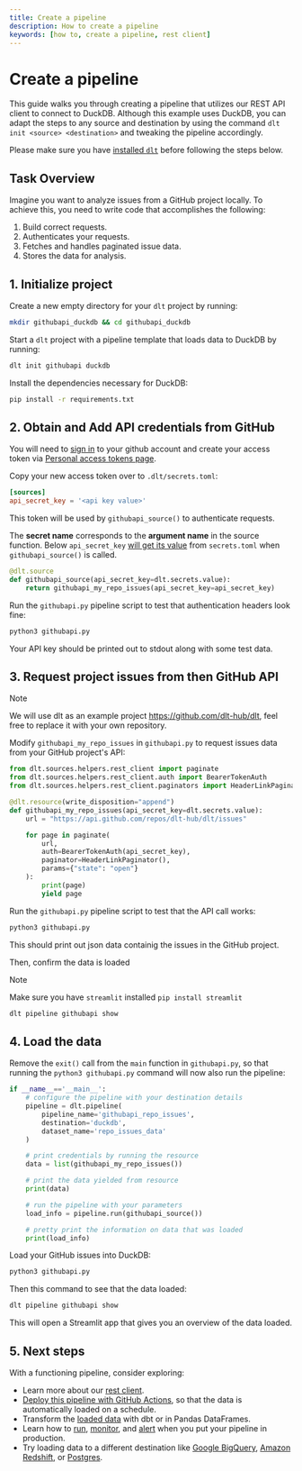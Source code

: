 ```yaml
---
title: Create a pipeline
description: How to create a pipeline
keywords: [how to, create a pipeline, rest client]
---
```


# Create a pipeline

This guide walks you through creating a pipeline that utilizes our REST API client to connect to DuckDB.
Although this example uses DuckDB, you can adapt the steps to any source and destination by
using the command `dlt init <source> <destination>` and tweaking the pipeline accordingly.

Please make sure you have [installed `dlt`](../reference/installation.md) before following the
steps below.

## Task Overview

Imagine you want to analyze issues from a GitHub project locally.
To achieve this, you need to write code that accomplishes the following:

1. Build correct requests.
1. Authenticates your requests.
2. Fetches and handles paginated issue data.
3. Stores the data for analysis.


## 1. Initialize project

Create a new empty directory for your `dlt` project by running:

```sh
mkdir githubapi_duckdb && cd githubapi_duckdb
```

Start a `dlt` project with a pipeline template that loads data to DuckDB by running:

```sh
dlt init githubapi duckdb
```

Install the dependencies necessary for DuckDB:

```sh
pip install -r requirements.txt
```

## 2. Obtain and Add API credentials from GitHub

You will need to [sign in](https://github.com/login) to your github account and create your access token via [Personal access tokens page](https://github.com/settings/tokens).

Copy your new access token over to `.dlt/secrets.toml`:

```toml
[sources]
api_secret_key = '<api key value>'
```

This token will be used by `githubapi_source()` to authenticate requests.

The **secret name** corresponds to the **argument name** in the source function.
Below `api_secret_key` [will get its value](../general-usage/credentials/configuration.md#general-usage-and-an-example) from `secrets.toml` when `githubapi_source()` is called.

```py
@dlt.source
def githubapi_source(api_secret_key=dlt.secrets.value):
    return githubapi_my_repo_issues(api_secret_key=api_secret_key)
```

Run the `githubapi.py` pipeline script to test that authentication headers look fine:

```sh
python3 githubapi.py
```

Your API key should be printed out to stdout along with some test data.

## 3. Request project issues from then GitHub API


>[!NOTE]
> We will use dlt as an example project https://github.com/dlt-hub/dlt, feel free to replace it with your own repository.

Modify `githubapi_my_repo_issues` in `githubapi.py` to request issues data from your GitHub project's API:

```py
from dlt.sources.helpers.rest_client import paginate
from dlt.sources.helpers.rest_client.auth import BearerTokenAuth
from dlt.sources.helpers.rest_client.paginators import HeaderLinkPaginator

@dlt.resource(write_disposition="append")
def githubapi_my_repo_issues(api_secret_key=dlt.secrets.value):
    url = "https://api.github.com/repos/dlt-hub/dlt/issues"

    for page in paginate(
        url,
        auth=BearerTokenAuth(api_secret_key),
        paginator=HeaderLinkPaginator(),
        params={"state": "open"}
    ):
        print(page)
        yield page
```

Run the `githubapi.py` pipeline script to test that the API call works:

```sh
python3 githubapi.py
```

This should print out json data containig the issues in the GitHub project.

Then, confirm the data is loaded

>[!NOTE]
> Make sure you have `streamlit` installed `pip install streamlit`

```sh
dlt pipeline githubapi show
```

## 4. Load the data

Remove the `exit()` call from the `main` function in `githubapi.py`, so that running the
`python3 githubapi.py` command will now also run the pipeline:

```py
if __name__=='__main__':
    # configure the pipeline with your destination details
    pipeline = dlt.pipeline(
        pipeline_name='githubapi_repo_issues',
        destination='duckdb',
        dataset_name='repo_issues_data'
    )

    # print credentials by running the resource
    data = list(githubapi_my_repo_issues())

    # print the data yielded from resource
    print(data)

    # run the pipeline with your parameters
    load_info = pipeline.run(githubapi_source())

    # pretty print the information on data that was loaded
    print(load_info)
```

Load your GitHub issues into DuckDB:

```sh
python3 githubapi.py
```

Then this command to see that the data loaded:

```sh
dlt pipeline githubapi show
```

This will open a Streamlit app that gives you an overview of the data loaded.

## 5. Next steps

With a functioning pipeline, consider exploring:

- Learn more about our [rest client](https://dlthub.com/devel/general-usage/http/rest-client).
- [Deploy this pipeline with GitHub Actions](deploy-a-pipeline/deploy-with-github-actions), so that
  the data is automatically loaded on a schedule.
- Transform the [loaded data](../dlt-ecosystem/transformations) with dbt or in
  Pandas DataFrames.
- Learn how to [run](../running-in-production/running.md),
  [monitor](../running-in-production/monitoring.md), and
  [alert](../running-in-production/alerting.md) when you put your pipeline in production.
- Try loading data to a different destination like
  [Google BigQuery](../dlt-ecosystem/destinations/bigquery.md),
  [Amazon Redshift](../dlt-ecosystem/destinations/redshift.md), or
  [Postgres](../dlt-ecosystem/destinations/postgres.md).
